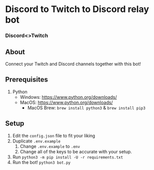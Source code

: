 # Discord to Twitch to Discord relay bot
### Discord<>Twitch

## About
Connect your Twitch and Discord channels together with this bot!

## Prerequisites
1. Python
    - Windows: https://www.python.org/downloads/
    - MacOS: https://www.python.org/downloads/
        - MacOS Brew: `brew install python3` & `brew install pip3`

## Setup
1. Edit the `config.json` file to fit your liking
2. Duplicate `.env.example`
    1. Change `.env.example` to `.env`
    2. Change all of the keys to be accurate with your setup.
3. Run `python3 -m pip install -U -r requirements.txt`
4. Run the bot! `python3 bot.py`
